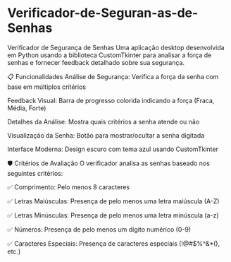 # Verificador-de-Seguran-as-de-Senhas
Verificador de Segurança de Senhas
Uma aplicação desktop desenvolvida em Python usando a biblioteca CustomTkinter para analisar a força de senhas e fornecer feedback detalhado sobre sua segurança.

📋 Funcionalidades
Análise de Segurança: Verifica a força da senha com base em múltiplos critérios

Feedback Visual: Barra de progresso colorida indicando a força (Fraca, Média, Forte)

Detalhes da Análise: Mostra quais critérios a senha atende ou não

Visualização da Senha: Botão para mostrar/ocultar a senha digitada

Interface Moderna: Design escuro com tema azul usando CustomTkinter

🛡️ Critérios de Avaliação
O verificador analisa as senhas baseado nos seguintes critérios:

✅ Comprimento: Pelo menos 8 caracteres

✅ Letras Maiúsculas: Presença de pelo menos uma letra maiúscula (A-Z)

✅ Letras Minúsculas: Presença de pelo menos uma letra minúscula (a-z)

✅ Números: Presença de pelo menos um dígito numérico (0-9)

✅ Caracteres Especiais: Presença de caracteres especiais (!@#$%^&*(), etc.)
